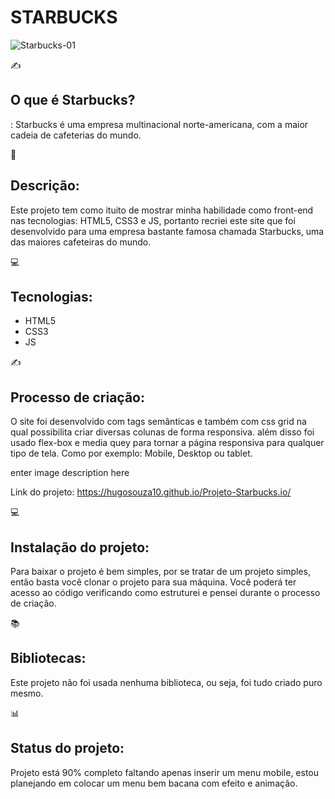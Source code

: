 <h1> STARBUCKS </h1>

![Starbucks-01](https://user-images.githubusercontent.com/51915862/135938780-a1f51e34-05d6-428b-9d7a-748ce2b43abe.png)


✍️<h2>O que é Starbucks? </h2>:
Starbucks é uma empresa multinacional norte-americana, com a maior
cadeia de cafeterias do mundo.

📱 <h2>Descrição:</h2>
Este projeto tem como ituito de mostrar minha habilidade como front-end
nas tecnologias: HTML5, CSS3 e JS, portanto recriei este site que foi
desenvolvido para uma empresa bastante famosa chamada
Starbucks, uma das maiores cafeteiras do mundo.


💻 <h2>Tecnologias:</h2>
<ul>
  <li>HTML5</li>
  <li>CSS3</li>
  <li>JS</li>
</ul>




✍️ <h2>Processo de criação:</h2>
O site foi desenvolvido com tags semânticas e também com css grid na qual
possibilita criar diversas colunas de forma responsiva. além disso foi usado
flex-box e media quey para tornar a página responsiva para qualquer tipo
de tela. Como por exemplo: Mobile, Desktop ou tablet.

enter image description here

Link do projeto:
https://hugosouza10.github.io/Projeto-Starbucks.io/

💻 <h2>Instalação do projeto:</h2>
Para baixar o projeto é bem simples, por se tratar de um projeto simples, então
basta você clonar o projeto para sua máquina. Você poderá ter acesso
ao código verificando como estruturei e pensei durante o processo de criação.


📚<h2>Bibliotecas:</h2>
Este projeto não foi usada nenhuma biblioteca, ou seja, foi tudo criado
puro mesmo.

📊 <h2>Status do projeto:</h2>

Projeto está 90% completo faltando apenas inserir um menu mobile, estou
planejando em colocar um menu bem bacana com efeito e animação.
